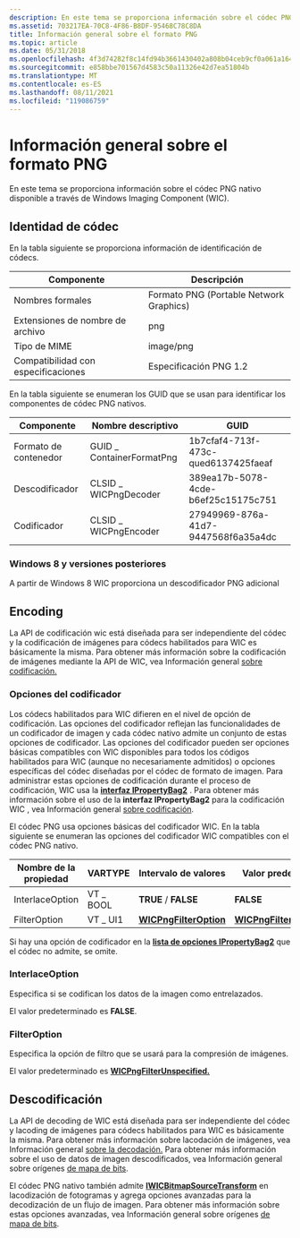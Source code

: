 ```yaml
---
description: En este tema se proporciona información sobre el códec PNG nativo disponible a través de Windows Imaging Component (WIC).
ms.assetid: 703217EA-70C8-4F86-B8DF-95468C78C8DA
title: Información general sobre el formato PNG
ms.topic: article
ms.date: 05/31/2018
ms.openlocfilehash: 4f3d74282f8c14fd94b3661430402a808b04ceb9cf0a061a1648f7a912af5636
ms.sourcegitcommit: e858bbe701567d4583c50a11326e42d7ea51804b
ms.translationtype: MT
ms.contentlocale: es-ES
ms.lasthandoff: 08/11/2021
ms.locfileid: "119086759"
---
```

# <a name="png-format-overview"></a>Información general sobre el formato PNG

En este tema se proporciona información sobre el códec PNG nativo disponible a través de Windows Imaging Component (WIC).

## <a name="codec-identity"></a>Identidad de códec

En la tabla siguiente se proporciona información de identificación de códecs.



|     Componente          | Descripción                     |
|------------------------|---------------------------------|
| Nombres formales         | Formato PNG (Portable Network Graphics) |
| Extensiones de nombre de archivo | png                             |
| Tipo de MIME              | image/png                       |
| Compatibilidad con especificaciones  | Especificación PNG 1.2           |



 

En la tabla siguiente se enumeran los GUID que se usan para identificar los componentes de códec PNG nativos.



| Componente        | Nombre descriptivo            | GUID                                |
|------------------|--------------------------|-------------------------------------|
| Formato de contenedor | GUID \_ ContainerFormatPng | 1b7cfaf4-713f-473c-qued6137425faeaf |
| Descodificador          | CLSID \_ WICPngDecoder     | 389ea17b-5078-4cde-b6ef25c15175c751 |
| Codificador          | CLSID \_ WICPngEncoder     | 27949969-876a-41d7-9447568f6a35a4dc |



 

### <a name="windows-8-and-later"></a>Windows 8 y versiones posteriores

A partir de Windows 8 WIC proporciona un descodificador PNG adicional

## <a name="encoding"></a>Encoding

La API de codificación wic está diseñada para ser independiente del códec y la codificación de imágenes para códecs habilitados para WIC es básicamente la misma. Para obtener más información sobre la codificación de imágenes mediante la API de WIC, vea Información general [sobre codificación.](-wic-creating-encoder.md)

### <a name="encoder-options"></a>Opciones del codificador

Los códecs habilitados para WIC difieren en el nivel de opción de codificación. Las opciones del codificador reflejan las funcionalidades de un codificador de imagen y cada códec nativo admite un conjunto de estas opciones de codificador. Las opciones del codificador pueden ser opciones básicas compatibles con WIC disponibles para todos los códigos habilitados para WIC (aunque no necesariamente admitidos) o opciones específicas del códec diseñadas por el códec de formato de imagen. Para administrar estas opciones de codificación durante el proceso de codificación, WIC usa la [**interfaz IPropertyBag2**](/previous-versions/windows/internet-explorer/ie-developer/platform-apis/aa768192(v=vs.85)) . Para obtener más información sobre el uso de la **interfaz IPropertyBag2** para la codificación WIC , vea Información general [sobre codificación](-wic-creating-encoder.md).

El códec PNG usa opciones básicas del codificador WIC. En la tabla siguiente se enumeran las opciones del codificador WIC compatibles con el códec PNG nativo.



| Nombre de la propiedad   | VARTYPE  | Intervalo de valores                                                 | Valor predeterminado                                                    |
|-----------------|----------|-------------------------------------------------------------|------------------------------------------------------------------|
| InterlaceOption | VT \_ BOOL | **TRUE** / **FALSE**                                          | **FALSE**                                                        |
| FilterOption    | VT \_ UI1  | [**WICPngFilterOption**](/windows/desktop/api/Wincodec/ne-wincodec-wicpngfilteroption) | [**WICPngFilterUnspecified**](/windows/desktop/api/Wincodec/ne-wincodec-wicpngfilteroption) |



 

Si hay una opción de codificador en la [**lista de opciones IPropertyBag2**](/previous-versions/windows/internet-explorer/ie-developer/platform-apis/aa768192(v=vs.85)) que el códec no admite, se omite.

### <a name="interlaceoption"></a>InterlaceOption

Especifica si se codifican los datos de la imagen como entrelazados.

El valor predeterminado es **FALSE**.

### <a name="filteroption"></a>FilterOption

Especifica la opción de filtro que se usará para la compresión de imágenes.

El valor predeterminado es [**WICPngFilterUnspecified.**](/windows/desktop/api/Wincodec/ne-wincodec-wicpngfilteroption)

## <a name="decoding"></a>Descodificación

La API de decoding de WIC está diseñada para ser independiente del códec y lacoding de imágenes para códecs habilitados para WIC es básicamente la misma. Para obtener más información sobre lacodación de imágenes, vea Información general [sobre la decodación.](-wic-creating-decoder.md) Para obtener más información sobre el uso de datos de imagen descodificados, vea Información general sobre orígenes [de mapa de bits](-wic-bitmapsources.md).

El códec PNG nativo también admite [**IWICBitmapSourceTransform**](/windows/desktop/api/Wincodec/nn-wincodec-iwicbitmapsourcetransform) en lacodización de fotogramas y agrega opciones avanzadas para la decodización de un flujo de imagen. Para obtener más información sobre estas opciones avanzadas, vea Información general sobre orígenes [de mapa de bits](-wic-bitmapsources.md).

 

 
